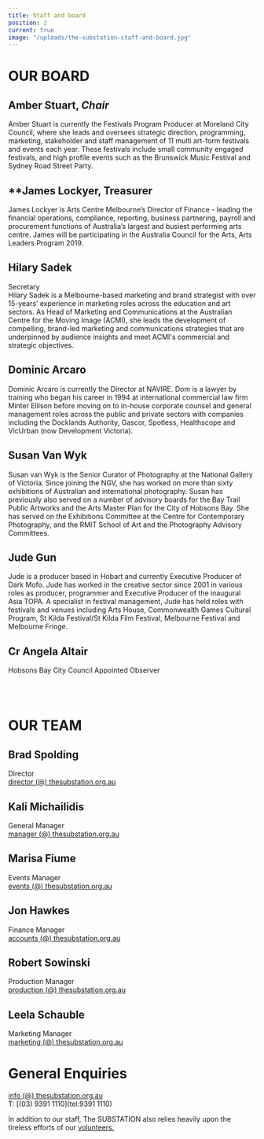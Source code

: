 ```yaml
---
title: Staff and board
position: 2
current: true
image: "/uploads/the-substation-staff-and-board.jpg"
---
```


# OUR BOARD<br>

## Amber Stuart, *Chair*<br>
Amber Stuart is currently the Festivals Program Producer at Moreland City Council, where she leads and oversees strategic direction, programming, marketing, stakeholder and staff management of 11 multi art-form festivals and events each year. These festivals include small community engaged festivals, and high profile events such as the Brunswick Music Festival and Sydney Road Street Party. 
<br>

## **James Lockyer, Treasurer<br>
James Lockyer is Arts Centre Melbourne’s Director of Finance - leading the financial operations, compliance, reporting, business partnering, payroll and procurement functions of Australia’s largest and busiest performing arts centre. James will be participating in the Australia Council for the Arts, Arts Leaders Program 2019.
<br>

## **Hilary Sadek**
Secretary<br>
Hilary Sadek is a Melbourne-based marketing and brand strategist with over 15-years’ experience in marketing roles across the education and art sectors. As Head of Marketing and Communications at the Australian Centre for the Moving Image (ACMI), she leads the development of compelling, brand-led marketing and communications strategies that are underpinned by audience insights and meet ACMI's commercial and strategic objectives. <br>

## **Dominic Arcaro**
Dominic Arcaro is currently the Director at NAVIRE. Dom is a lawyer by training who began his career in 1994 at international commercial law firm Minter Ellison before moving on to in-house corporate counsel and general management roles across the public and private sectors with companies including the Docklands Authority, Gascor, Spotless, Healthscope and VicUrban (now Development Victoria). 
<br>

## **Susan Van Wyk**
Susan van Wyk is the Senior Curator of Photography at the National Gallery of Victoria. Since joining the NGV, she has worked on more than sixty exhibitions of Australian and international photography. Susan has previously also served on a number of advisory boards for the Bay Trail Public Artworks and the Arts Master Plan for the City of Hobsons Bay. She has served on the Exhibitions Committee at the Centre for Contemporary Photography, and the RMIT School of Art and the Photography Advisory Committees.   <br>

## **Jude Gun**
Jude is a producer based in Hobart and currently Executive Producer of Dark Mofo. Jude has worked in the creative sector since 2001 in various roles as producer, programmer and Executive Producer of the inaugural Asia TOPA. A specialist in festival management, Jude has held roles with festivals and venues including Arts House, Commonwealth Games Cultural Program, St Kilda Festival/St Kilda Film Festival, Melbourne Festival and Melbourne Fringe. 
 <br>

## **Cr Angela Altair**
Hobsons Bay City Council Appointed Observer<br>

<br>
<br>

# OUR TEAM<br>

## **Brad Spolding**<br>
Director<br>
[director (@) thesubstation.org.au](mailto:director@thesubstation.org.au)

## **Kali Michailidis**<br>
General Manager<br>
[manager (@) thesubstation.org.au](mailto:manager@thesubstation.org.au)

## **Marisa Fiume** <br>
Events Manager<br>
[events (@) thesubstation.org.au](mailto:events@thesubstation.org.au)

## **Jon Hawkes** <br>
Finance Manager<br>
[accounts (@) thesubstation.org.au](mailto:accounts@thesubstation.org.au)

## **Robert Sowinski** <br>
Production Manager<br>
[production (@) thesubstation.org.au](mailto:production@thesubstation.org.au)

## **Leela Schauble** <br>
Marketing Manager<br>
[marketing (@) thesubstation.org.au](mailto:marketing@thesubstation.org.au)



# General Enquiries<br>

[info (@) thesubstation.org.au](mailto:info@thesubstation.org.au)<br>
T: [(03) 9391 1110](tel:9391 1110)

In addition to our staff, The SUBSTATION also relies heavily upon the tireless efforts of our [volunteers.](https://thesubstation.org.au/about/volunteer/)
